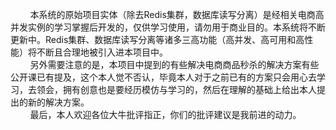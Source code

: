                                               
  &nbsp;&nbsp;&nbsp;&nbsp;&nbsp;&nbsp;&nbsp;&nbsp;本系统的原始项目实体（除去Redis集群，数据库读写分离）是经相关电商高并发实例的学习掌握后开发的，仅供学习使用，请勿用于商业目的。本系统将不断更新中。Redis集群、数据库读写分离等诸多三高功能（高并发、高可用和高性能）将不断且合理地被引入进本项目中。<br>
&nbsp;&nbsp;&nbsp;&nbsp;&nbsp;&nbsp;&nbsp;&nbsp;另外需要注意的是，本项目中提到的有些解决电商商品秒杀的解决方案有些公开课已有提及，这个本人觉不否认，毕竟本人对于之前已有的方案只会用心去学习，去领会，拥有创意也是要经历模仿与学习的，然后在理解的基础上给出本人提出的新的解决方案。 <br>
&nbsp;&nbsp;&nbsp;&nbsp;&nbsp;&nbsp;&nbsp;&nbsp;最后，本人欢迎各位大牛批评指正，你们的批评建议是我前进的动力。